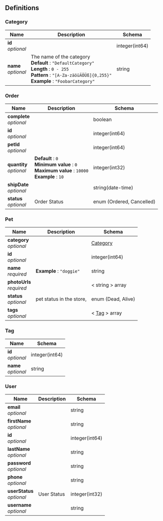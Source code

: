 
<a name="definitions"></a>
## Definitions

<a name="category"></a>
### Category

|Name|Description|Schema|
|---|---|---|
|**id**  <br>*optional*||integer(int64)|
|**name**  <br>*optional*|The name of the category  <br>**Default** : `"DefaultCategory"`  <br>**Length** : `0 - 255`  <br>**Pattern** : `"[A-Za-zäöüÄÖÜß]{0,255}"`  <br>**Example** : `"FoobarCategory"`|string|


<a name="order"></a>
### Order

|Name|Description|Schema|
|---|---|---|
|**complete**  <br>*optional*||boolean|
|**id**  <br>*optional*||integer(int64)|
|**petId**  <br>*optional*||integer(int64)|
|**quantity**  <br>*optional*|**Default** : `0`  <br>**Minimum value** : `0`  <br>**Maximum value** : `10000`  <br>**Example** : `10`|integer(int32)|
|**shipDate**  <br>*optional*||string(date-time)|
|**status**  <br>*optional*|Order Status|enum (Ordered, Cancelled)|


<a name="pet"></a>
### Pet

|Name|Description|Schema|
|---|---|---|
|**category**  <br>*optional*||[Category](definitions.md#category)|
|**id**  <br>*optional*||integer(int64)|
|**name**  <br>*required*|**Example** : `"doggie"`|string|
|**photoUrls**  <br>*required*||< string > array|
|**status**  <br>*optional*|pet status in the store,|enum (Dead, Alive)|
|**tags**  <br>*optional*||< [Tag](definitions.md#tag) > array|


<a name="tag"></a>
### Tag

|Name|Schema|
|---|---|
|**id**  <br>*optional*|integer(int64)|
|**name**  <br>*optional*|string|


<a name="user"></a>
### User

|Name|Description|Schema|
|---|---|---|
|**email**  <br>*optional*||string|
|**firstName**  <br>*optional*||string|
|**id**  <br>*optional*||integer(int64)|
|**lastName**  <br>*optional*||string|
|**password**  <br>*optional*||string|
|**phone**  <br>*optional*||string|
|**userStatus**  <br>*optional*|User Status|integer(int32)|
|**username**  <br>*optional*||string|



